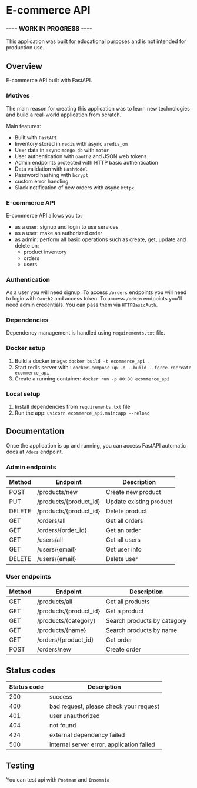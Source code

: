 # E-commerce API

### ---- WORK IN PROGRESS ----

This application was built for educational purposes and is not intended for production use.

## Overview
E-commerce API built with FastAPI.

### Motives
The main reason for creating this application was to learn new technologies 
and build a real-world application from scratch.

Main features:
- Built with `FastAPI`
- Inventory stored in `redis` with async `aredis_om`
- User data in async `mongo db` with `motor`
- User authentication with `oauth2` and JSON web tokens
- Admin endpoints protected with HTTP basic authentication
- Data validation with `HashModel`
- Password hashing with `bcrypt`
- custom error handling
- Slack notification of new orders with async `httpx`

### E-commerce API
E-commerce API allows you to:

- as a user: signup and login to use services
- as a user: make an authorized order
- as admin: perform all basic operations such as create, get, update and delete on:
  - product inventory
  - orders
  - users

### Authentication
As a user you will need signup. To access `/orders` endpoints you will need to login with `Oauth2` and access token.
To access `/admin` endpoints you'll need admin credentials. You can pass them via `HTTPBasicAuth`.

### Dependencies
Dependency management is handled using `requirements.txt` file. 

### Docker setup

1. Build a docker image: `docker build -t ecommerce_api .`
2. Start redis server with : `docker-compose up -d --build --force-recreate ecommerce_api`
3. Create a running container: `docker run -p 80:80 ecommerce_api`

### Local setup

1. Install dependencies from `requirements.txt` file
2. Run the app: `uvicorn ecommerce_api.main:app --reload`

## Documentation
Once the application is up and running, you can access FastAPI automatic docs 
at `/docs` endpoint.

### Admin endpoints

| Method | Endpoint               | Description             |
|--------|------------------------|-------------------------|
| POST   | /products/new          | Create new product      |
| PUT    | /products/{product_id} | Update existing product |
| DELETE | /products/{product_id} | Delete product          |
| GET    | /orders/all            | Get all orders          |
| GET    | /orders/{order_id}     | Get an order            |
| GET    | /users/all             | Get all users           |
| GET    | /users/{email}         | Get user info           |
| DELETE | /users/{email}         | Delete user             |

### User endpoints

| Method | Endpoint               | Description                 |
|--------|------------------------|-----------------------------|
| GET    | /products/all          | Get all products            |
| GET    | /products/{product_id} | Get a product               |
| GET    | /products/{category}   | Search products by category |
| GET    | /products/{name}       | Search products by name     |
| GET    | /orders/{product_id}   | Get order                   |
| POST   | /orders/new            | Create order                |


## Status codes

| Status code | Description                               |
|-------------|-------------------------------------------|
| 200         | success                                   |
| 400         | bad request, please check your request    |
| 401         | user unauthorized                         |
| 404         | not found                                 |
| 424         | external dependency failed                |
| 500         | internal server error, application failed |

## Testing
You can test api with `Postman` and `Insomnia`
